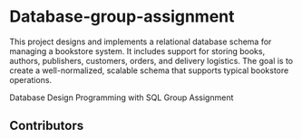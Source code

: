 # Database-group-assignment
This project designs and implements a relational database schema for managing a bookstore system. It includes support for storing books, authors, publishers, customers, orders, and delivery logistics. The goal is to create a well-normalized, scalable schema that supports typical bookstore operations.


Database Design Programming with SQL Group Assignment

## Contributors
